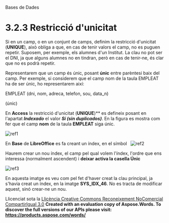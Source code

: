 Bases de Dades


# <a name="main"></a>**3.2.3 Restricció d'unicitat**


Si en un camp, o en un conjunt de camps, definim la restricció d'unicitat (**UNIQUE**), això obliga a que, en cas de tenir valors el camp, no es puguen repetir. Suposem, per exemple, els alumnes d'un Institut. La clau no pot ser el DNI, ja que alguns alumnes no en tindran, però en cas de tenir-ne, és clar que no es podrà repetir.

Representarem que un camp és únic, posant **únic** entre parèntesi baix del camp. Per exemple, si considerem que el camp nom de la taula EMPLEAT ha de ser únic, ho representarem així:

EMPLEAT (dni, nom, adreca, telefon, sou, data\_n) 

(únic)



En **Access** la restricció d'unicitat (**UNIQUE**)** es defineix posant en l'apartat ***Indexado*** el valor ***Sí (sin duplicados)***. En la figura es mostra com fer que el camp **nom** de la taula **EMPLEAT** siga únic.

![ref1]

En **Base** de **LibreOffice** es fa creant un índex, en el símbol   ![ref2]

Haurem crear un nou índex, el camp pel qual volem l'índex, l'ordre que ens interessa (normalment ascendent) i **deixar activa la casella Únic**

![ref3]

En aquesta imatge es veu com pel fet d'haver creat la clau principal, ja s'havia creat un índex, en la imatge **SYS\_IDX\_46**. No es tracta de modificar aquest, sinó crear-ne un nou.


Llicenciat sota la [Llicència Creative Commons Reconeixement NoComercial CompartirIgual 3.0](http://creativecommons.org/licenses/by-nc-sa/3.0/)
**Created with an evaluation copy of Aspose.Words. To discover the full versions of our APIs please visit: https://products.aspose.com/words/**

[ref1]: 323_restricci_dunicitat.002.png
[ref2]: 323_restricci_dunicitat.003.png
[ref3]: 323_restricci_dunicitat.004.png
